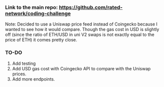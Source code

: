 ### Link to the main repo: https://github.com/rated-network/coding-challenge

Note: Decided to use a Uniswap price feed instead of Coingecko because I wanted to see how it would compare. Though the gas cost in USD is slightly off (since the ratio of ETH/USD in uni V2 swaps is not exactly equal to the price of ETH) it comes pretty close. 

### TO-DO
1) Add testing
2) Add USD gas cost with Coingecko API to compare with the Uniswap prices.
3) Add more endpoints. 
  

